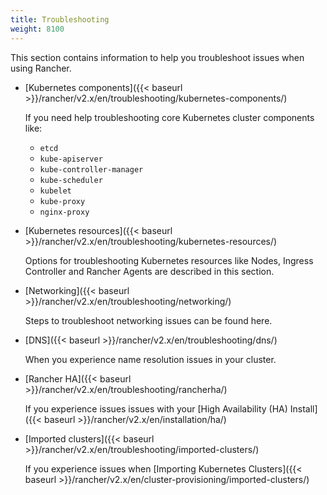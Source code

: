 ```yaml
---
title: Troubleshooting
weight: 8100
---
```


This section contains information to help you troubleshoot issues when using Rancher.

- [Kubernetes components]({{< baseurl >}}/rancher/v2.x/en/troubleshooting/kubernetes-components/)

    If you need help troubleshooting core Kubernetes cluster components like:
    * `etcd`
    * `kube-apiserver`
    * `kube-controller-manager`
    * `kube-scheduler`
    * `kubelet`
    * `kube-proxy`
    * `nginx-proxy`

- [Kubernetes resources]({{< baseurl >}}/rancher/v2.x/en/troubleshooting/kubernetes-resources/)

    Options for troubleshooting Kubernetes resources like Nodes, Ingress Controller and Rancher Agents are described in this section.

- [Networking]({{< baseurl >}}/rancher/v2.x/en/troubleshooting/networking/)

    Steps to troubleshoot networking issues can be found here.

- [DNS]({{< baseurl >}}/rancher/v2.x/en/troubleshooting/dns/)

    When you experience name resolution issues in your cluster.

- [Rancher HA]({{< baseurl >}}/rancher/v2.x/en/troubleshooting/rancherha/)

    If you experience issues issues with your [High Availability (HA) Install]({{< baseurl >}}/rancher/v2.x/en/installation/ha/)

- [Imported clusters]({{< baseurl >}}/rancher/v2.x/en/troubleshooting/imported-clusters/)

    If you experience issues when [Importing Kubernetes Clusters]({{< baseurl >}}/rancher/v2.x/en/cluster-provisioning/imported-clusters/)
